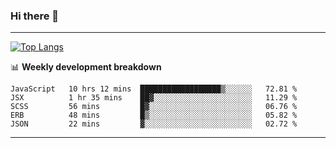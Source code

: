### Hi there 👋

-------
[![Top Langs](https://github-readme-stats.vercel.app/api/top-langs/?username=ashish-r)](https://github.com/anuraghazra/github-readme-stats)

📊 **Weekly development breakdown**
<!--START_SECTION:waka-->
```text
JavaScript   10 hrs 12 mins  ██████████████████▒░░░░░░   72.81 % 
JSX          1 hr 35 mins    ██▓░░░░░░░░░░░░░░░░░░░░░░   11.29 % 
SCSS         56 mins         █▓░░░░░░░░░░░░░░░░░░░░░░░   06.76 % 
ERB          48 mins         █▒░░░░░░░░░░░░░░░░░░░░░░░   05.82 % 
JSON         22 mins         ▓░░░░░░░░░░░░░░░░░░░░░░░░   02.72 % 
```
<!--END_SECTION:waka-->
-------

<!--
**ashish-r/ashish-r** is a ✨ _special_ ✨ repository because its `README.md` (this file) appears on your GitHub profile.

Here are some ideas to get you started:

- 🔭 I’m currently working on ...
- 🌱 I’m currently learning ...
- 👯 I’m looking to collaborate on ...
- 🤔 I’m looking for help with ...
- 💬 Ask me about ...
- 📫 How to reach me: ...
- 😄 Pronouns: ...
- ⚡ Fun fact: ...
-->
